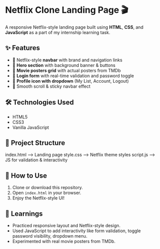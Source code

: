 # Netflix Clone Landing Page 🎬

A responsive Netflix-style landing page built using **HTML**, **CSS**, and **JavaScript** as a part of my internship learning task.


## ✨ Features

- 🔹 Netflix-style **navbar** with brand and navigation links  
- 🔹 **Hero section** with background banner & buttons  
- 🔹 **Movie posters grid** with actual posters from TMDb  
- 🔹 **Login form** with real-time validation and password toggle  
- 🔹 **Profile icon with dropdown** (My List, Account, Logout)  
- 🔹 Smooth scroll & sticky navbar effect  

## 🛠️ Technologies Used

- HTML5  
- CSS3  
- Vanilla JavaScript  

## 📂 Project Structure
index.html --> Landing page
style.css --> Netflix theme styles
script.js --> JS for validation & interactivity

## 🚀 How to Use

1. Clone or download this repository.
2. Open `index.html` in your browser.
3. Enjoy the Netflix-style UI!

## 📝 Learnings

- Practiced responsive layout and Netflix-style design.
- Used JavaScript to add interactivity like form validation, toggle password visibility, dropdown menu.
- Experimented with real movie posters from TMDb.
